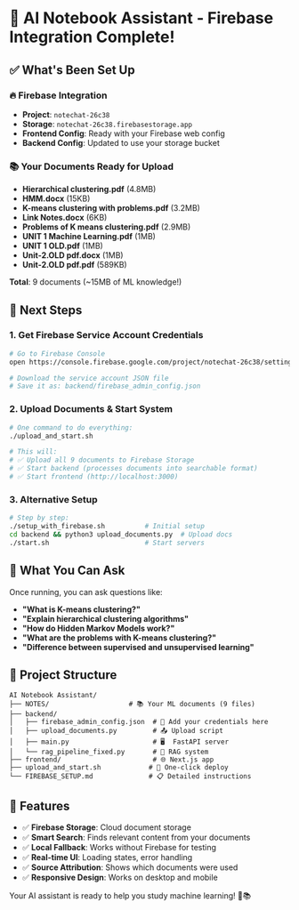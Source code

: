 # 🎉 AI Notebook Assistant - Firebase Integration Complete!

## ✅ What's Been Set Up

### 🔥 Firebase Integration

- **Project**: `notechat-26c38`
- **Storage**: `notechat-26c38.firebasestorage.app`
- **Frontend Config**: Ready with your Firebase web config
- **Backend Config**: Updated to use your storage bucket

### 📚 Your Documents Ready for Upload

- **Hierarchical clustering.pdf** (4.8MB)
- **HMM.docx** (15KB)
- **K-means clustering with problems.pdf** (3.2MB)
- **Link Notes.docx** (6KB)
- **Problems of K means clustering.pdf** (2.9MB)
- **UNIT 1 Machine Learning.pdf** (1MB)
- **UNIT 1 OLD.pdf** (1MB)
- **Unit-2.OLD pdf.docx** (1MB)
- **Unit-2.OLD pdf.pdf** (589KB)

**Total**: 9 documents (~15MB of ML knowledge!)

## 🚀 Next Steps

### 1. Get Firebase Service Account Credentials

```bash
# Go to Firebase Console
open https://console.firebase.google.com/project/notechat-26c38/settings/serviceaccounts/adminsdk

# Download the service account JSON file
# Save it as: backend/firebase_admin_config.json
```

### 2. Upload Documents & Start System

```bash
# One command to do everything:
./upload_and_start.sh

# This will:
# ✅ Upload all 9 documents to Firebase Storage
# ✅ Start backend (processes documents into searchable format)
# ✅ Start frontend (http://localhost:3000)
```

### 3. Alternative Setup

```bash
# Step by step:
./setup_with_firebase.sh          # Initial setup
cd backend && python3 upload_documents.py  # Upload docs
./start.sh                        # Start servers
```

## 🎯 What You Can Ask

Once running, you can ask questions like:

- **"What is K-means clustering?"**
- **"Explain hierarchical clustering algorithms"**
- **"How do Hidden Markov Models work?"**
- **"What are the problems with K-means clustering?"**
- **"Difference between supervised and unsupervised learning"**

## 📁 Project Structure

```
AI Notebook Assistant/
├── NOTES/                    # 📚 Your ML documents (9 files)
├── backend/
│   ├── firebase_admin_config.json  # 🔑 Add your credentials here
│   ├── upload_documents.py         # 📤 Upload script
│   ├── main.py                     # 🖥️  FastAPI server
│   └── rag_pipeline_fixed.py       # 🧠 RAG system
├── frontend/                       # 🌐 Next.js app
├── upload_and_start.sh            # 🚀 One-click deploy
└── FIREBASE_SETUP.md              # 📋 Detailed instructions
```

## 🔧 Features

- ✅ **Firebase Storage**: Cloud document storage
- ✅ **Smart Search**: Finds relevant content from your documents
- ✅ **Local Fallback**: Works without Firebase for testing
- ✅ **Real-time UI**: Loading states, error handling
- ✅ **Source Attribution**: Shows which documents were used
- ✅ **Responsive Design**: Works on desktop and mobile

Your AI assistant is ready to help you study machine learning! 🤖📚
